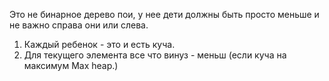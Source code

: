 Это не бинарное дерево пои, у нее дети должны быть просто меньше и не важно справа они или слева.

1. Каждый ребенок - это и есть куча.
2. Для текущего элемента все что винуз - меньш (если куча на максимум Max heap.)
